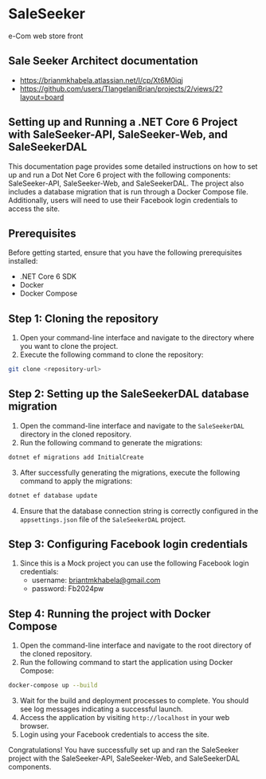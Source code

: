 # SaleSeeker
e-Com web store front


## Sale Seeker Architect documentation
  - https://brianmkhabela.atlassian.net/l/cp/Xt6M0iqj
  - https://github.com/users/TlangelaniBrian/projects/2/views/2?layout=board

## Setting up and Running a .NET Core 6 Project with SaleSeeker-API, SaleSeeker-Web, and SaleSeekerDAL

This documentation page provides some detailed instructions on how to set up and run a Dot Net Core 6 project with the following components: SaleSeeker-API, SaleSeeker-Web, and SaleSeekerDAL. The project also includes a database migration that is run through a Docker Compose file. Additionally, users will need to use their Facebook login credentials to access the site. 

## Prerequisites

Before getting started, ensure that you have the following prerequisites installed:

- .NET Core 6 SDK
- Docker
- Docker Compose

## Step 1: Cloning the repository

1. Open your command-line interface and navigate to the directory where you want to clone the project.
2. Execute the following command to clone the repository:

```bash
git clone <repository-url>
```

## Step 2: Setting up the SaleSeekerDAL database migration

1. Open the command-line interface and navigate to the `SaleSeekerDAL` directory in the cloned repository.
2. Run the following command to generate the migrations:

```bash
dotnet ef migrations add InitialCreate
```

3. After successfully generating the migrations, execute the following command to apply the migrations:

```bash
dotnet ef database update
```

4. Ensure that the database connection string is correctly configured in the `appsettings.json` file of the `SaleSeekerDAL` project.

## Step 3: Configuring Facebook login credentials

1. Since this is a Mock project you can use the following Facebook login credentials:
   - username: briantmkhabela@gmail.com
   - password: Fb2024pw
     

## Step 4: Running the project with Docker Compose

1. Open the command-line interface and navigate to the root directory of the cloned repository.
2. Run the following command to start the application using Docker Compose:

```bash
docker-compose up --build
```

3. Wait for the build and deployment processes to complete. You should see log messages indicating a successful launch.
4. Access the application by visiting `http://localhost` in your web browser.
5. Login using your Facebook credentials to access the site.

Congratulations! You have successfully set up and ran the SaleSeeker project with the SaleSeeker-API, SaleSeeker-Web, and SaleSeekerDAL components.
